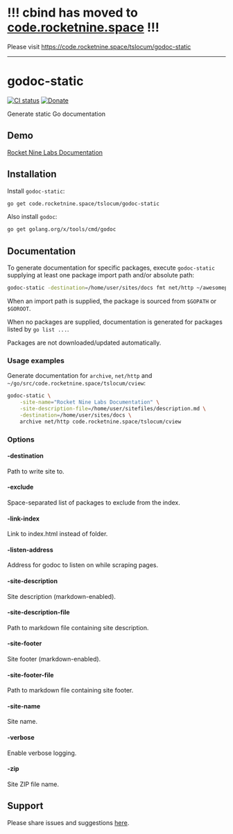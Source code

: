 !!! cbind has moved to [code.rocketnine.space](https://code.rocketnine.space/tslocum/godoc-static) !!!
====

Please visit https://code.rocketnine.space/tslocum/godoc-static

------------

# godoc-static
[![CI status](https://code.rocketnine.space/tslocum/godoc-static/raw/branch/master/badge.svg)](https://code.rocketnine.space/tslocum/godoc-static/commits/master)
[![Donate](https://img.shields.io/liberapay/receives/rocketnine.space.svg?logo=liberapay)](https://liberapay.com/rocketnine.space)

Generate static Go documentation

## Demo

[Rocket Nine Labs Documentation](https://docs.rocketnine.space)

## Installation

Install `godoc-static`:

```bash
go get code.rocketnine.space/tslocum/godoc-static
```

Also install `godoc`:

```bash
go get golang.org/x/tools/cmd/godoc
``` 

## Documentation

To generate documentation for specific packages, execute `godoc-static`
supplying at least one package import path and/or absolute path:

```bash
godoc-static -destination=/home/user/sites/docs fmt net/http ~/awesomeproject
```

When an import path is supplied, the package is sourced from `$GOPATH` or `$GOROOT`.

When no packages are supplied, documentation is generated for packages listed
by `go list ...`.

Packages are not downloaded/updated automatically.

### Usage examples

Generate documentation for `archive`, `net/http` and `~/go/src/code.rocketnine.space/tslocum/cview`:

```bash
godoc-static \
    -site-name="Rocket Nine Labs Documentation" \
    -site-description-file=/home/user/sitefiles/description.md \
    -destination=/home/user/sites/docs \
    archive net/http code.rocketnine.space/tslocum/cview
```

### Options

#### -destination
Path to write site to.

#### -exclude
Space-separated list of packages to exclude from the index.

#### -link-index
Link to index.html instead of folder.

#### -listen-address
Address for godoc to listen on while scraping pages.

#### -site-description
Site description (markdown-enabled).

#### -site-description-file
Path to markdown file containing site description.

#### -site-footer
Site footer (markdown-enabled).

#### -site-footer-file
Path to markdown file containing site footer.

#### -site-name
Site name.

#### -verbose
Enable verbose logging.

#### -zip
Site ZIP file name.

## Support

Please share issues and suggestions [here](https://code.rocketnine.space/tslocum/godoc-static/issues).
